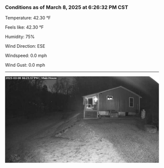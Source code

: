 ### Conditions as of March 8, 2025 at 6:26:32 PM CST 

Temperature: 42.30 &deg;F

Feels like: 42.30 &deg;F

Humidity: 75%

Wind Direction: ESE

Windspeed: 0.0 mph

Wind Gust: 0.0 mph

---

<img src="./images/latest.jpeg"/>

